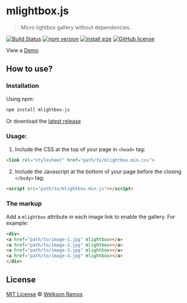 # mlightbox.js
> Micro lightbox gallery without dependencies.

[![Build Status](https://travis-ci.org/welksonramos/mlightbox.js.svg?branch=master)](https://travis-ci.org/welksonramos/mlightbox.js) [![npm version](https://img.shields.io/npm/v/mlightbox-js.svg)](https://www.npmjs.com/package/mlightbox-js) [![install size](https://packagephobia.now.sh/badge?p=mlightbox-js@0.1.0)](https://packagephobia.now.sh/result?p=mlightbox-js@0.1.0) [![GitHub license](https://img.shields.io/github/license/welksonramos/mlightbox.js.svg)](https://github.com/welksonramos/mlightbox.js/blob/master/LICENSE)

View a [Demo](https://welksonramos.github.io/mlightbox.js/)

## How to use?

### Installation

Using npm:
```bash
npm install mlightbox-js
```
Or download the [latest release](https://github.com/welksonramos/mlightbox.js/releases)

### Usage: 

1. Include the CSS at the top of your page in ``<head>`` tag:

```html
<link rel="stylesheet" href="path/to/mlightbox.min.css">
```

2. Include the Javascript at the bottom of your page before the closing ``</body>`` tag:

```html
<script src="path/to/mlightbox.min.js"></script>
```
### The markup

Add a ``mlightbox`` attribute in each image link to enable the gallery. For example:

```html
<div>
<a href="path/to/image-1.jpg" mlightbox></a>
<a href="path/to/image-2.jpg" mlightbox></a>
<a href="path/to/image-3.jpg" mlightbox></a>
<a href="path/to/image-4.jpg" mlightbox></a>
</div>
```
## License
[MIT License](LICENSE) &copy; [Welkson Ramos](https://github.com/welksonramos)
